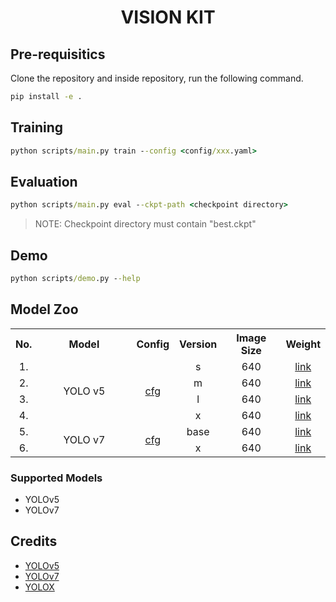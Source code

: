 # <div align="center"> VISION KIT </div>

## Pre-requisitics

Clone the repository and inside repository, run the following command.

```cmd
pip install -e .
```

## Training

```cmd
python scripts/main.py train --config <config/xxx.yaml>
```

## Evaluation

```cmd
python scripts/main.py eval --ckpt-path <checkpoint directory>
```

>NOTE: Checkpoint directory must contain "best.ckpt"

## Demo

```cmd
python scripts/demo.py --help
```

## Model Zoo

<table widht="100%">
    <tr align="center">
        <th>No.</th>
        <th width="30%">Model</th>
        <th>Config</th>
        <th>Version</th>
        <th>Image Size</th>
        <th>Weight</th>
    </tr>
    <tr align="center">
        <td>1.</td>
        <td rowspan="4">YOLO v5</td>
        <td rowspan="4"><a href="./configs/yolov5.yaml">cfg</a></td>
        <td>s</td>
        <td>640</td>
        <td><a href="https://drive.google.com/file/d/1-D3Q7b-Ti4wcH_xAedjyeH0rAjsSWsEY/view?usp=share_link">link</a></td>
    </tr>
    <tr align="center">
        <td>2.</td>
        <td>m</td>
        <td>640</td>
        <td><a href="https://drive.google.com/file/d/1-NWO_buw8vX3j7mUVxkAVuOX5ngB9pFG/view?usp=share_link">link</a></td>
    </tr>
    <tr align="center">
        <td>3.</td>
        <td>l</td>
        <td>640</td>
        <td><a href="https://drive.google.com/file/d/1-MngB3003DmxLXBkoS0B830S0tVKDlaf/view?usp=share_link">link</a></td>
    </tr>
    <tr align="center">
        <td>4.</td>
        <td>x</td>
        <td>640</td>
        <td><a href="https://drive.google.com/file/d/1-QTUuN-g9OkdS53MNlnK6kT8MMOVf7IU/view?usp=share_link">link</a></td>
    </tr>
    <tr align="center">
        <td>5.</td>
        <td rowspan="2">YOLO v7</td>
        <td rowspan="4"><a href="configs/yolov7.yaml">cfg</a></td>
        <td>base</td>
        <td>640</td>
        <td><a href="https://drive.google.com/file/d/1-SupneyfNlaD1hmmOsOgBTH0Q4V1o3fM/view?usp=share_link">link</a></td>
    </tr>
    <tr align="center">
        <td>6.</td>
        <td>x</td>
        <td>640</td>
        <td><a href="https://drive.google.com/file/d/1-V_RX4DUJjj2Iqwv4oqYyMHF7gfvuZKi/view?usp=share_link">link</a></td>
    </tr>
</table>

### Supported Models

- YOLOv5
- YOLOv7

## Credits

- [YOLOv5](https://github.com/ultralytics/yolov5)
- [YOLOv7](https://github.com/WongKinYiu/yolov7)
- [YOLOX](https://github.com/Megvii-BaseDetection/YOLOX)
